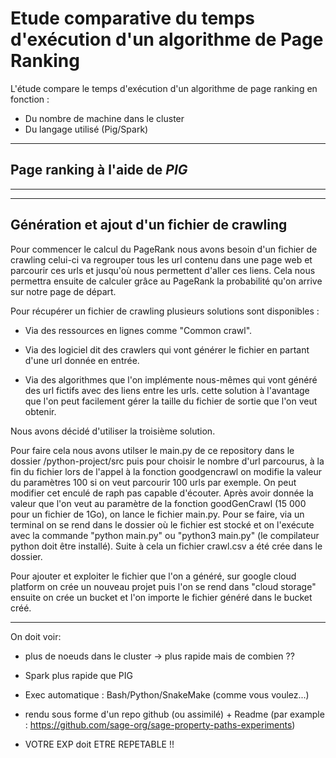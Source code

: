 # Etude comparative du temps d'exécution d'un algorithme de Page Ranking 

L'étude compare le temps d'exécution d'un algorithme de page ranking en fonction :
* Du nombre de machine dans le cluster
* Du langage utilisé (Pig/Spark)

---
## Page ranking à l'aide de *PIG*


---

---
## Génération et ajout d'un fichier de crawling

Pour commencer le calcul du PageRank nous avons besoin d'un fichier de crawling celui-ci va regrouper tous les url contenu dans une page web et parcourir ces urls et jusqu'où nous permettent d'aller ces liens.
Cela nous permettra ensuite de calculer grâce au PageRank la probabilité qu'on arrive sur notre page de départ.

Pour récupérer un fichier de crawling plusieurs solutions sont disponibles :
- Via des ressources en lignes comme "Common crawl".

- Via des logiciel dit des crawlers qui vont générer le fichier en partant d'une url donnée en entrée.

- Via des algorithmes que l'on implémente nous-mêmes qui vont généré des url fictifs avec des liens entre les urls. cette solution à l'avantage que l'on peut facilement gérer la taille du fichier de sortie que l'on veut obtenir.

Nous avons décidé d'utiliser la troisième solution.

Pour faire cela nous avons utilser le main.py de ce repository dans le dossier /python-project/src puis pour choisir le nombre d'url parcourus, à la fin du fichier lors de l'appel à la fonction goodgencrawl on modifie la valeur du paramètres 100 si on veut parcourir 100 urls par exemple. On peut modifier cet enculé de raph pas capable d'écouter.
Après avoir donnée la valeur que l'on veut au paramètre de la fonction goodGenCrawl (15 000 pour un fichier de 1Go), on lance le fichier main.py. Pour se faire, via un terminal on se rend dans le dossier où le fichier est stocké et on l'exécute avec la commande "python main.py" ou "python3 main.py" (le compilateur python doit être installé). Suite à cela un fichier crawl.csv a été crée dans le dossier.

Pour ajouter et exploiter le fichier que l'on a généré, sur google cloud platform on crée un nouveau projet puis l'on se rend dans "cloud storage" ensuite on crée un bucket et l'on importe le fichier généré dans le bucket créé.

---


On doit voir:

- plus de noeuds dans le cluster -> plus rapide mais de combien ??

- Spark plus rapide que PIG

- Exec automatique  : Bash/Python/SnakeMake (comme vous voulez...)

- rendu sous forme d'un repo github (ou assimilé)  + Readme (par example : https://github.com/sage-org/sage-property-paths-experiments)


- VOTRE EXP doit ETRE REPETABLE !!
